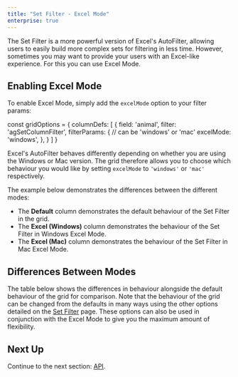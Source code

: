 ```yaml
---
title: "Set Filter - Excel Mode"
enterprise: true
---
```


The Set Filter is a more powerful version of Excel's AutoFilter, allowing users to easily build more complex sets for filtering in less time. However, sometimes you may want to provide your users with an Excel-like experience. For this you can use Excel Mode.

## Enabling Excel Mode

To enable Excel Mode, simply add the `excelMode` option to your filter params:

<snippet>
const gridOptions = {
    columnDefs: [
        {
            field: 'animal',
            filter: 'agSetColumnFilter',
            filterParams: {
                // can be 'windows' or 'mac'
                excelMode: 'windows',
            },
        }
    ]
}
</snippet>

Excel's AutoFilter behaves differently depending on whether you are using the Windows or Mac version. The grid therefore allows you to choose which behaviour you would like by setting `excelMode` to `'windows'` or `'mac'` respectively.

The example below demonstrates the differences between the different modes:

- The **Default** column demonstrates the default behaviour of the Set Filter in the grid.
- The **Excel (Windows)** column demonstrates the behaviour of the Set Filter in Windows Excel Mode.
- The **Excel (Mac)** column demonstrates the behaviour of the Set Filter in Mac Excel Mode.

<grid-example title='Excel Mode' name='excel-mode' type='generated' options='{ "enterprise": true, "exampleHeight": 640, "modules": ["clientside", "setfilter", "menu", "filterpanel"] }'></grid-example>

## Differences Between Modes

The table below shows the differences in behaviour alongside the default behaviour of the grid for comparison. Note that the behaviour of the grid can be changed from the defaults in many ways using the other options detailed on the [Set Filter](/filter-set/) page. These options can also be used in conjunction with the Excel Mode to give you the maximum amount of flexibility.

<matrix-table src='filter-set-excel-mode/resources/excelMode.json' rootnode='behaviours' columns='{ "behaviour": "Behaviour", "agGrid": "Default", "windowsExcel": "Excel (Windows)", "macExcel": "Excel (Max)" }'></matrix-table>

## Next Up

Continue to the next section: [API](/filter-set-api/).
